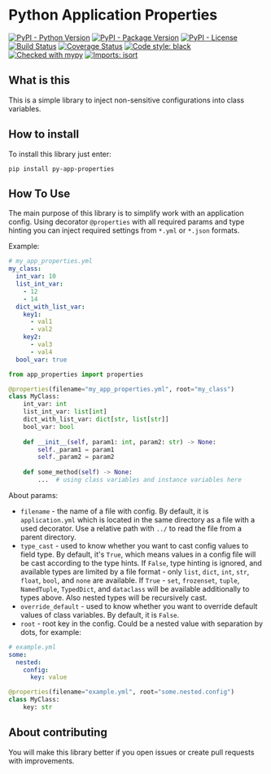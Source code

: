 # Python Application Properties
[![PyPI - Python Version](https://img.shields.io/pypi/pyversions/py-app-properties)](https://pypi.org/project/py-app-properties/)
[![PyPI - Package Version](https://img.shields.io/pypi/v/py-app-properties)](https://pypi.org/project/py-app-properties/)
[![PyPI - License](https://img.shields.io/pypi/l/py-app-properties)](https://pypi.org/project/py-app-properties/)
[![Build Status](https://app.travis-ci.com/yar-kik/py-app-properties.svg?branch=master)](https://app.travis-ci.com/yar-kik/py-app-properties)
[![Coverage Status](https://coveralls.io/repos/github/yar-kik/py-app-properties/badge.svg?branch=master)](https://coveralls.io/github/yar-kik/py-app-properties?branch=master)
[![Code style: black](https://img.shields.io/badge/code%20style-black-000000.svg)](https://github.com/psf/black)
[![Checked with mypy](http://www.mypy-lang.org/static/mypy_badge.svg)](http://mypy-lang.org/)
[![Imports: isort](https://img.shields.io/badge/%20imports-isort-%231674b1?style=flat&labelColor=ef8336)](https://pycqa.github.io/isort/)


## What is this
This is a simple library to inject non-sensitive configurations into class variables.

## How to install
To install this library just enter:
```shell
pip install py-app-properties
```

## How To Use
The main purpose of this library is to simplify work with an application config. 
Using decorator `@properties` with all required params and type hinting you can inject required settings from `*.yml` or `*.json` formats.

Example:
```yaml 
# my_app_properties.yml
my_class:
  int_var: 10
  list_int_var:
    - 12
    - 14
  dict_with_list_var:
    key1:
      - val1
      - val2
    key2:
      - val3
      - val4
  bool_var: true
```
```python
from app_properties import properties

@properties(filename="my_app_properties.yml", root="my_class")
class MyClass:
    int_var: int
    list_int_var: list[int]
    dict_with_list_var: dict[str, list[str]]
    bool_var: bool
    
    def __init__(self, param1: int, param2: str) -> None:
        self._param1 = param1
        self._param2 = param2
    
    def some_method(self) -> None:
        ...  # using class variables and instance variables here
```
About params:
* `filename` - the name of a file with config. By default, it is `application.yml` which is located in the same directory as a file with a used decorator. Use a relative path with `../` to read the file from a parent directory.
* `type_cast` - used to know whether you want to cast config values to field type. 
By default, it's `True`, which means values in a config file will be cast according to the type hints. 
If `False`, type hinting is ignored, and available types are limited by a file format - only `list`, `dict`, `int`, `str`, `float`, `bool`, and `none` are available.
If `True` - `set`, `frozenset`, `tuple`, `NamedTuple`, `TypedDict`, and `dataclass` will be available additionally to types above. Also nested types will be recursively cast.
* `override_default` - used to know whether you want to override default values of class variables. By default, it is `False`.
* `root` - root key in the config. Could be a nested value with separation by dots, for example:
```yaml
# example.yml
some:
  nested:
    config:
      key: value
```
```python
@properties(filename="example.yml", root="some.nested.config")
class MyClass:
    key: str
```
## About contributing
You will make this library better if you open issues or create pull requests with improvements.